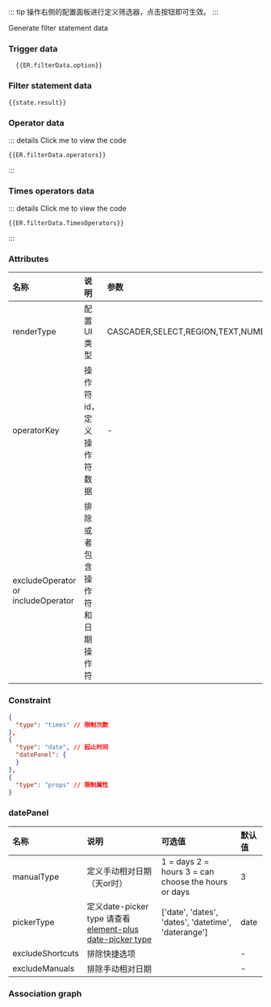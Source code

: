 <script setup>
import { useData, defineClientComponent } from 'vitepress'
import _ from 'lodash-es'
import { inject, ref, nextTick, reactive } from 'vue'
import { data } from '../../../../.vitepress/data/example.data.js'
const { page } = useData()
const host = process.env.NODE_ENV === 'production' ? 'https://api.everright.site' : 'http://localhost:8001'
const ERfilterRef = ref(null)
const ER = inject('ER')
let filterId = ''
const state = reactive({
  option: {},
  operators: [],
  result: {}
})
const findDataByid = (data, id) => {
  const result = {
    option: {},
    operators: []
  }
  data.options.forEach(e => {
    const findData = _.find(e.children, { value: id })
    if(!_.isEmpty(findData)) {
      result.option = findData
      result.operators = data.operators[findData.operatorKey]
    }
  })
  return result
}
const getOptions = async () => new Promise((resolve, reject) => {
  if (_.isEmpty(ER.filterData.option)) {
    const {
      option,
      operators
    } = findDataByid(data, page.value.params.filterType)
    ER.filterData.option = _.cloneDeep(option)
    ER.filterData.operators = _.cloneDeep(operators)
  }
  const result = {
    options: [ER.filterData.option],
    operators:{}
  }
  result.operators = data.operators
  if (!_.isEmpty(_.find(ER.filterData.option.constraint, { type: 'times'}))) {
    ER.filterData.TimesOperators = result.operators.TimesOperators = data.operators.TimesOperators
  } else {
    const timesOperatorsData = document.querySelector('#times-operators-data')
    const Constraint = document.querySelector('#constraint')
    Constraint.style.display = Constraint.nextElementSibling.style.display = timesOperatorsData.style.display = timesOperatorsData.nextElementSibling.style.display = 'none'
  }
  resolve({
    data: _.cloneDeep(result)
  })
})
nextTick(() => {
  if (!import.meta.env.SSR) {
    const datepanel = document.querySelector('#datepanel')
    if (!/Date/.test(page.value.params.filterType)) {
      datepanel.style.display = datepanel.nextElementSibling.style.display = 'none'
    }
  }
})
const httpParams = {
  conditions: {
    url: `${host}/api/filter/conditions`,
    get: {
      query: {
        a: 20
      }
    }
  },
  props: {
    url: `${host}/api/filter/props`,
    get: {
      query: {
        a: 20
      }
    }
  },
  propValues: {
    url: `${host}/api/filter/propValues`,
    get: {
      query: {
        a: 50
      }
    }
  }
}
const EverrightFilter = defineClientComponent(async () => {
  const { EverrightFilter } = await import('everright-filter')
  await import ('everright-filter/dist/style.css')
  return EverrightFilter
}, [
  {
    ref: ERfilterRef
  }
], () => {
  nextTick(() => {
  })
})
const handelClick = () => {
  state.result = ERfilterRef.value.getData()
}

const handleListener = ({ type, data }) => {
  if (type === 'init') {
    ERfilterRef.value.pushData(page.value.params.filterType)
  }
}
</script>

::: tip
操作右侧的配置面板进行定义筛选器，点击按钮即可生效。
:::

<div class="customFilter">
  <EverrightFilter
    v-if="ER.filterData.isRender"
    @listener="handleListener"
    :getOptions="getOptions"
    :httpParams="httpParams"
    :ruleLimit="1"
  />
<el-button @click="handelClick" type="primary">Generate filter statement data</el-button>
</div>

### Trigger data

``` json-vue
  {{ER.filterData.option}}
  ```


### Filter statement data

  ``` json-vue
  {{state.result}}
  ```


### Operator data

::: details Click me to view the code
  ``` json-vue
  {{ER.filterData.operators}}
  ```
:::


### Times operators data

::: details Click me to view the code
  ``` json-vue
  {{ER.filterData.TimesOperators}}
  ```
:::

### Attributes
| 名称  | 说明| 参数|
| :---- | :---- | :-- |
| renderType | 配置UI类型 | CASCADER,SELECT,REGION,TEXT,NUMBER,TIME,DATE,NONE |
| operatorKey | 操作符id，定义操作符数据 | - |
| excludeOperator or includeOperator | 排除或者包含操作符和日期操作符 | <ClientOnly><el-tooltip content="{dateOperator: ['date', 'year', 'month', 'day'], operator: []}" placement="bottom" effect="light"><el-button link><el-icon><Warning /></el-icon></el-button></el-tooltip></ClientOnly> |



### Constraint

``` json
{
  "type": "times" // 限制次数
},
{
  "type": "date", // 起止时间
  "datePanel": { 
  }
},
{
  "type": "props" // 限制属性
}
```

### datePanel

| 名称  | 说明| 可选值| 默认值|
| :---- | :---- | :-- | :-- |
| manualType | 定义手动相对日期（天or时） |1 = days 2 = hours 3 = can choose the hours or days | 3|
| pickerType | 定义date-picker type 请查看 [element-plus date-picker type](https://element-plus.gitee.io/en-US/component/date-picker.html#attributes) | ['date', 'dates', 'dates', 'datetime', 'daterange'] | date |
| excludeShortcuts | 排除快捷选项 | <ClientOnly><el-tooltip content="{today_today: '今日',today_thisWeek: '本周',today_thisMonth: '本月',today_thisYear: '今年',yesterday_onlineToday: '上线至今',yesterday_yesterday: '昨日',yesterday_lastWeek: '上周',yesterday_lastMonth: '上月',yesterday_lastYear: '去年',}" placement="bottom" effect="light"><el-button link><el-icon><Warning /></el-icon></el-button></el-tooltip></ClientOnly> | - |
| excludeManuals | 排除手动相对日期 | <ClientOnly><el-tooltip content="['intervalBefore', 'afterBefore', 'erenowBefore', 'intervalBetween']" placement="bottom" effect="light"><el-button link><el-icon><Warning /></el-icon></el-button></el-tooltip></ClientOnly> | - |

### Association graph

<el-image style="margin: 16px 0;" loading="lazy" :preview-src-list="['/img/filterAssociated.png']" src="/img/filterAssociated.png"/>

<style scoped lang="scss">
.customFilter {
 :deep {
    .Everright-filter-Main {
      padding: 0;
    }
    .Everright-filter-FilterItem {
      padding: 0px 0px 10px;
      background: none;
    }
    .Everright-filter-FilterRule {
      border:none;
    }
    .Everright-filter-OperatorComponent__width {
      width: 120px;
    }
    .Everright-filter-TriggerComponent,.Everright-filter-TextType__width,.Everright-filter-SelectType__width,.Everright-filter-RegionType__width {
      width: 200px !important;
    }
    .Everright-filter-NumberType__width {
      width: 150px;
    }
 }
}
</style>
